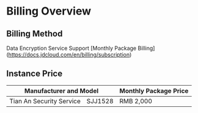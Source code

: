 # Billing Overview

## Billing Method
Data Encryption Service Support \[Monthly Package Billing](https://docs.jdcloud.com/en/billing/subscription)

## Instance Price
<table>
  <thead>
    <tr>
      <th colspan="2">Manufacturer and Model</th>
      <th>Monthly Package Price</th>
    </tr>
  </thead>
  <tbody>
    <tr>
      <td rowspan="1">Tian An Security Service</td>
      <td rowspan="1">SJJ1528</td>
      <td>RMB 2,000</td>
    </tr>
  </tbody>
</table>

